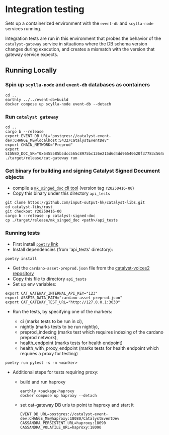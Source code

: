 # Integration testing

Sets up a containerized environment with the `event-db` and `scylla-node` services running.

Integration tests are run in this environment that probes the behavior of the `catalyst-gateway` service in situations
where the DB schema version changes during execution, and creates a mismatch with the version that gateway service expects.

## Running Locally

### Spin up `scylla-node` and `event-db` databases as containers

```shell
cd ..
earthly ../../event-db+build
docker compose up scylla-node event-db --detach
```

### Run `catalyst gateway`

```shell
cd ..
cargo b --release
export EVENT_DB_URL="postgres://catalyst-event-dev:CHANGE_ME@localhost:5432/CatalystEventDev"
export CHAIN_NETWORK="Preprod"
export SIGNED_DOC_SK="0x6455585b5dcc565c8975bc136e215d6d4dd96540620f37783c564da3cb3686dd"
./target/release/cat-gateway run
```

### Get binary for building and signing Catalyst Signed Document objects

* compile a [`mk_singed_doc` cli tool](https://github.com/input-output-hk/catalyst-libs/tree/r20250416-00/rust/signed_doc)
  (version tag `r20250416-00`)
* Copy this binary under this directory `api_tests`

```shell
git clone https://github.com/input-output-hk/catalyst-libs.git
cd catalyst-libs/rust
git checkout r20250416-00
cargo b --release -p catalyst-signed-doc
cp ./target/release/mk_singed_doc <path>/api_tests
```

### Running tests

* First install [`poetry` link](https://github.com/python-poetry/poetry)
* Install dependencies (from 'api_tests' directory):

```shell
poetry install
```

* Get the `cardano-asset-preprod.json` file from the
   [catalyst-voices2 repository](https://github.com/input-output-hk/catalyst-storage/blob/main/cardano-asset-preprod.json)
* Copy this file to directory `api_tests`
* Set up env variables:

```shell
export CAT_GATEWAY_INTERNAL_API_KEY="123"
export ASSETS_DATA_PATH="cardano-asset-preprod.json"
export CAT_GATEWAY_TEST_URL="http://127.0.0.1:3030"
```

* Run the tests, by specifying one of the markers:

  * ci (marks tests to be run in ci),
  * nightly (marks tests to be run nightly),
  * preprod_indexing (marks test which requires indexing of the cardano preprod network),
  * health_endpoint (marks tests for health endpoint)
  * health_with_proxy_endpoint (marks tests for health endpoint which requires a proxy for testing)

```shell
poetry run pytest -s -m <marker>
```

* Additional steps for tests requiring proxy:

  * build and run haproxy

    ```shell
    earthly +package-haproxy
    docker compose up haproxy --detach
    ```
    
  * set cat-gateway DB urls to point to haproxy and start it

    ```shell
    EVENT_DB_URL=postgres://catalyst-event-dev:CHANGE_ME@haproxy:18080/CatalystEventDev
    CASSANDRA_PERSISTENT_URL=haproxy:18090
    CASSANDRA_VOLATILE_URL=haproxy:18090
    ```
